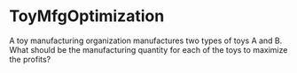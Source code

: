 # ToyMfgOptimization
A toy manufacturing organization manufactures two types of toys A and B. What should be the manufacturing quantity for each of the toys to maximize the profits?

